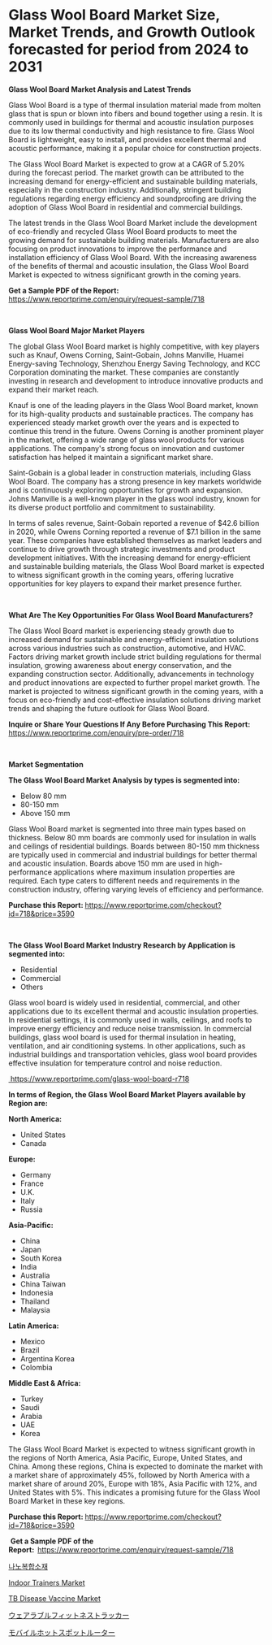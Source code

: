 <p><h1>Glass Wool Board Market Size, Market Trends, and Growth Outlook forecasted for period from 2024 to 2031</h1></p><p><strong>Glass Wool Board Market Analysis and Latest Trends</strong></p>
<p><p>Glass Wool Board is a type of thermal insulation material made from molten glass that is spun or blown into fibers and bound together using a resin. It is commonly used in buildings for thermal and acoustic insulation purposes due to its low thermal conductivity and high resistance to fire. Glass Wool Board is lightweight, easy to install, and provides excellent thermal and acoustic performance, making it a popular choice for construction projects.</p><p>The Glass Wool Board Market is expected to grow at a CAGR of 5.20% during the forecast period. The market growth can be attributed to the increasing demand for energy-efficient and sustainable building materials, especially in the construction industry. Additionally, stringent building regulations regarding energy efficiency and soundproofing are driving the adoption of Glass Wool Board in residential and commercial buildings.</p><p>The latest trends in the Glass Wool Board Market include the development of eco-friendly and recycled Glass Wool Board products to meet the growing demand for sustainable building materials. Manufacturers are also focusing on product innovations to improve the performance and installation efficiency of Glass Wool Board. With the increasing awareness of the benefits of thermal and acoustic insulation, the Glass Wool Board Market is expected to witness significant growth in the coming years.</p></p>
<p><strong>Get a Sample PDF of the Report:&nbsp;</strong> <a href="https://www.reportprime.com/enquiry/request-sample/718">https://www.reportprime.com/enquiry/request-sample/718</a></p>
<p>&nbsp;</p>
<p><strong>Glass Wool Board Major Market Players</strong></p>
<p><p>The global Glass Wool Board market is highly competitive, with key players such as Knauf, Owens Corning, Saint-Gobain, Johns Manville, Huamei Energy-saving Technology, Shenzhou Energy Saving Technology, and KCC Corporation dominating the market. These companies are constantly investing in research and development to introduce innovative products and expand their market reach.</p><p>Knauf is one of the leading players in the Glass Wool Board market, known for its high-quality products and sustainable practices. The company has experienced steady market growth over the years and is expected to continue this trend in the future. Owens Corning is another prominent player in the market, offering a wide range of glass wool products for various applications. The company's strong focus on innovation and customer satisfaction has helped it maintain a significant market share.</p><p>Saint-Gobain is a global leader in construction materials, including Glass Wool Board. The company has a strong presence in key markets worldwide and is continuously exploring opportunities for growth and expansion. Johns Manville is a well-known player in the glass wool industry, known for its diverse product portfolio and commitment to sustainability.</p><p>In terms of sales revenue, Saint-Gobain reported a revenue of $42.6 billion in 2020, while Owens Corning reported a revenue of $7.1 billion in the same year. These companies have established themselves as market leaders and continue to drive growth through strategic investments and product development initiatives. With the increasing demand for energy-efficient and sustainable building materials, the Glass Wool Board market is expected to witness significant growth in the coming years, offering lucrative opportunities for key players to expand their market presence further.</p></p>
<p>&nbsp;</p>
<p><strong>What Are The Key Opportunities For Glass Wool Board Manufacturers?</strong></p>
<p><p>The Glass Wool Board market is experiencing steady growth due to increased demand for sustainable and energy-efficient insulation solutions across various industries such as construction, automotive, and HVAC. Factors driving market growth include strict building regulations for thermal insulation, growing awareness about energy conservation, and the expanding construction sector. Additionally, advancements in technology and product innovations are expected to further propel market growth. The market is projected to witness significant growth in the coming years, with a focus on eco-friendly and cost-effective insulation solutions driving market trends and shaping the future outlook for Glass Wool Board.</p></p>
<p><strong>Inquire or Share Your Questions If Any Before Purchasing This Report:</strong> <a href="https://www.reportprime.com/enquiry/pre-order/718">https://www.reportprime.com/enquiry/pre-order/718</a></p>
<p>&nbsp;</p>
<p><strong>Market Segmentation</strong></p>
<p><strong>The Glass Wool Board Market Analysis by types is segmented into:</strong></p>
<p><ul><li>Below 80 mm</li><li>80-150 mm</li><li>Above 150 mm</li></ul></p>
<p><p>Glass Wool Board market is segmented into three main types based on thickness. Below 80 mm boards are commonly used for insulation in walls and ceilings of residential buildings. Boards between 80-150 mm thickness are typically used in commercial and industrial buildings for better thermal and acoustic insulation. Boards above 150 mm are used in high-performance applications where maximum insulation properties are required. Each type caters to different needs and requirements in the construction industry, offering varying levels of efficiency and performance.</p></p>
<p><strong>Purchase this Report:&nbsp;</strong><a href="https://www.reportprime.com/checkout?id=718&price=3590">https://www.reportprime.com/checkout?id=718&price=3590</a></p>
<p>&nbsp;</p>
<p><strong>The Glass Wool Board Market Industry Research by Application is segmented into:</strong></p>
<p><ul><li>Residential</li><li>Commercial</li><li>Others</li></ul></p>
<p><p>Glass wool board is widely used in residential, commercial, and other applications due to its excellent thermal and acoustic insulation properties. In residential settings, it is commonly used in walls, ceilings, and roofs to improve energy efficiency and reduce noise transmission. In commercial buildings, glass wool board is used for thermal insulation in heating, ventilation, and air conditioning systems. In other applications, such as industrial buildings and transportation vehicles, glass wool board provides effective insulation for temperature control and noise reduction.</p></p>
<p><a href="https://www.reportprime.com/glass-wool-board-r718">&nbsp;https://www.reportprime.com/glass-wool-board-r718</a></p>
<p><strong>In terms of Region, the Glass Wool Board Market Players available by Region are:</strong></p>
<p>
    <p> <strong> North America: </strong>
        <ul>
            <li>United States</li>
            <li>Canada</li>
        </ul>
        </p> 
    <p> <strong> Europe: </strong>
        <ul>
            <li>Germany</li>
            <li>France</li>
            <li>U.K.</li>
            <li>Italy</li>
            <li>Russia</li>
        </ul>
        </p> 
    <p> <strong> Asia-Pacific: </strong>
        <ul>
            <li>China</li>
            <li>Japan</li>
            <li>South Korea</li>
            <li>India</li>
            <li>Australia</li>
            <li>China Taiwan</li>
            <li>Indonesia</li>
            <li>Thailand</li>
            <li>Malaysia</li>
        </ul>
        </p> 
    <p> <strong> Latin America: </strong>
        <ul>
            <li>Mexico</li>
            <li>Brazil</li>
            <li>Argentina Korea</li>
            <li>Colombia</li>
        </ul>
        </p> 
    <p> <strong> Middle East & Africa: </strong>
        <ul>
            <li>Turkey</li>
            <li>Saudi</li>
            <li>Arabia</li>
            <li>UAE</li>
            <li>Korea</li>
        </ul>
    </p>
    </p>
<p><p>The Glass Wool Board Market is expected to witness significant growth in the regions of North America, Asia Pacific, Europe, United States, and China. Among these regions, China is expected to dominate the market with a market share of approximately 45%, followed by North America with a market share of around 20%, Europe with 18%, Asia Pacific with 12%, and United States with 5%. This indicates a promising future for the Glass Wool Board Market in these key regions.</p></p>
<p><strong>Purchase this Report: </strong><a href="https://www.reportprime.com/checkout?id=718&price=3590">https://www.reportprime.com/checkout?id=718&price=3590</a></p>
<p>&nbsp;<strong>Get a Sample PDF of the Report:&nbsp;&nbsp;</strong><a href="https://www.reportprime.com/enquiry/request-sample/718">https://www.reportprime.com/enquiry/request-sample/718</a></p>
<p><strong></strong></p>
<p><p><a href="https://medium.com/@fly879567/2024%EB%85%84%EB%B6%80%ED%84%B0-2031%EB%85%84%EA%B9%8C%EC%A7%80-%EB%82%98%EB%85%B8%EB%B3%B5%ED%95%A9%EC%B2%B4-%EC%8B%9C%EC%9E%A5-%EC%84%B1%EC%9E%A5-%EC%A0%84%EB%A7%9D%EC%9D%B4-8-8-%EC%9D%98-cagr%EB%A1%9C-%EC%98%88%EC%83%81%EB%90%98%EB%A9%B0-%EC%8B%9C%EC%9E%A5%EC%9D%98-%ED%8A%B8%EB%A0%8C%EB%93%9C-%EB%B6%84%EC%84%9D%EC%9D%80-%EC%9D%91%EC%9A%A9%EB%B6%84%EC%95%BC-%EC%A7%80%EC%97%AD%EB%B3%84-%EC%A0%84%EB%A7%9D-%EB%B0%8F-%EC%88%98%EC%9D%B5%EC%9D%84-%ED%8F%AC%ED%95%A8%ED%95%A9%EB%8B%88%EB%8B%A4-5f3e36ecdb10">나노복합소재</a></p><p><a href="https://medium.com/@billyrice626/indoor-trainers-market-a-global-and-regional-analysis-focus-on-end-user-product-and-region-16c8142e6b5b">Indoor Trainers Market</a></p><p><a href="https://www.linkedin.com/pulse/tb-disease-vaccine-market-size-amp-share-analysis--wshtc">TB Disease Vaccine Market</a></p><p><a href="https://medium.com/@tubbs4631/%E3%82%A6%E3%82%A7%E3%82%A2%E3%83%A9%E3%83%96%E3%83%AB%E3%83%95%E3%82%A3%E3%83%83%E3%83%88%E3%83%8D%E3%82%B9%E3%83%88%E3%83%A9%E3%83%83%E3%82%AB%E3%83%BC%E3%81%AE%E5%B8%82%E5%A0%B4%E5%8B%95%E5%90%91-%E5%B8%82%E5%A0%B4%E3%82%BB%E3%82%B0%E3%83%A1%E3%83%B3%E3%83%86%E3%83%BC%E3%82%B7%E3%83%A7%E3%83%B3%E3%81%AE%E8%A9%B3%E7%B4%B0%E3%81%AA%E7%A0%94%E7%A9%B6%E3%81%A8%E6%96%B0%E8%88%88%E3%83%88%E3%83%AC%E3%83%B3%E3%83%89%E3%81%AE%E9%87%8D%E8%A6%81%E6%80%A7%E3%81%AE%E5%88%86%E6%9E%90-6a46f7fe2661">ウェアラブルフィットネストラッカー</a></p><p><a href="https://medium.com/@tubbs4631/2024%E5%B9%B4%E3%81%8B%E3%82%892031%E5%B9%B4%E3%81%BE%E3%81%A7%E3%81%AE%E3%83%A2%E3%83%90%E3%82%A4%E3%83%AB%E3%83%9B%E3%83%83%E3%83%88%E3%82%B9%E3%83%9D%E3%83%83%E3%83%88%E3%83%AB%E3%83%BC%E3%82%BF%E3%83%BC%E5%B8%82%E5%A0%B4%E3%81%AE%E6%88%90%E9%95%B7%E8%A6%8B%E9%80%9A%E3%81%97%E3%81%AF-%E5%B8%82%E5%A0%B4%E3%81%AE%E5%82%BE%E5%90%91%E5%88%86%E6%9E%90%E3%81%AB%E3%82%88%E3%82%8A-%E3%82%A2%E3%83%97%E3%83%AA%E3%82%B1%E3%83%BC%E3%82%B7%E3%83%A7%E3%83%B3-%E5%9C%B0%E5%9F%9F%E3%81%AE%E5%B1%95%E6%9C%9B-%E5%8F%8E%E7%9B%8A%E3%82%92%E8%80%83%E6%85%AE%E3%81%97-6-8-%E3%81%AEcagr%E3%81%A8%E3%81%AA%E3%81%A3%E3%81%A6%E3%81%84%E3%81%BE%E3%81%99-ccb4f56562c9">モバイルホットスポットルーター</a></p></p>